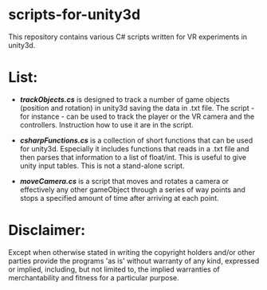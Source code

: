 # scripts-for-unity3d
This repository contains various C# scripts written for VR experiments in unity3d.

# List:
* **_trackObjects.cs_** is designed to track a number of game objects (position and rotation) in unity3d saving the data in .txt file. The script - for instance - can be used to track the player or the VR camera and the controllers. Instruction how to use it are in the script.

* **_csharpFunctions.cs_** is a collection of short functions that can be used for unity3d. Especially it includes functions that reads in a .txt file and then parses that information to a list of float/int. This is useful to give unity input tables. This is not a stand-alone script.

* **_moveCamera.cs_** is a script that moves and rotates a camera or effectively any other gameObject through a series of way points and stops a specified amount of time after arriving at each point. 

# Disclaimer: 
Except when otherwise stated in writing the copyright holders and/or other parties provide the programs 'as is' without warranty of any kind, expressed or implied, including, but not limited to, the implied warranties of merchantability and fitness for a particular purpose.
